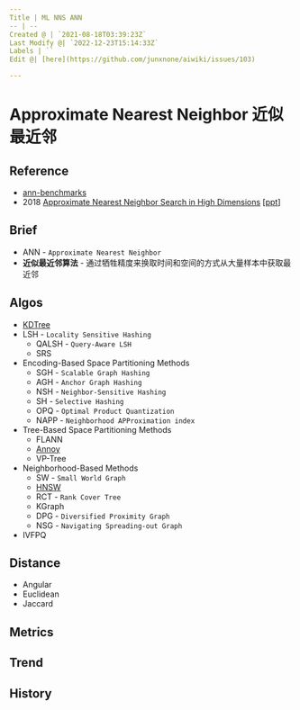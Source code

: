 ```yaml
---
Title | ML NNS ANN
-- | --
Created @ | `2021-08-18T03:39:23Z`
Last Modify @| `2022-12-23T15:14:33Z`
Labels | ``
Edit @| [here](https://github.com/junxnone/aiwiki/issues/103)

---
```


# Approximate Nearest Neighbor 近似最近邻

## Reference

- [ann-benchmarks](https://github.com/erikbern/ann-benchmarks)
- 2018 [Approximate Nearest Neighbor Search in High Dimensions](https://arxiv.org/pdf/1806.09823.pdf) [[ppt](http://people.csail.mit.edu/indyk/icm18.pdf)]

## Brief

- ANN - `Approximate Nearest Neighbor`
- **近似最近邻算法** - 通过牺牲精度来换取时间和空间的方式从大量样本中获取最近邻


## Algos

- [KDTree](/KDTree)
- LSH - `Locality Sensitive Hashing`
  - QALSH - `Query-Aware LSH`
  - SRS
- Encoding-Based Space Partitioning Methods
  - SGH - `Scalable Graph Hashing`
  - AGH - `Anchor Graph Hashing`
  - NSH - `Neighbor-Sensitive Hashing`
  - SH - `Selective Hashing`
  - OPQ - `Optimal Product Quantization`
  - NAPP - `Neighborhood APProximation index`
- Tree-Based Space Partitioning Methods
  - FLANN
  - [Annoy](https://github.com/junxnone/aiwiki/issues/333)
  - VP-Tree
- Neighborhood-Based Methods
  - SW - `Small World Graph`
  - [HNSW](https://github.com/junxnone/aiwiki/issues/334)
  - RCT - `Rank Cover Tree`
  - KGraph
  - DPG - `Diversified Proximity Graph`
  - NSG - `Navigating Spreading-out Graph`
- IVFPQ

## Distance

- Angular
- Euclidean
- Jaccard

## Metrics

## Trend

## History

